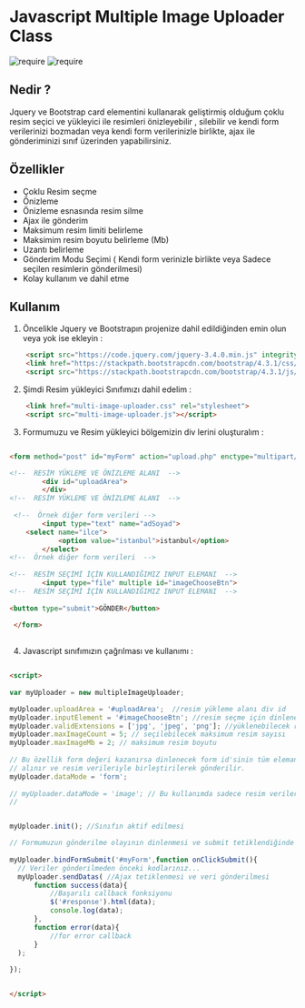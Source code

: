 # Javascript Multiple Image Uploader Class

![require](https://img.shields.io/badge/REQUIRE-JQUERY--3.4.0-brightgreen.svg) ![require](https://img.shields.io/badge/REQUIRE%20-bootstrap--%203%20.x%20%7C%204.x-brightgreen.svg)

## Nedir ?

Jquery ve Bootstrap card elementini kullanarak geliştirmiş olduğum çoklu resim seçici ve yükleyici ile resimleri önizleyebilir , silebilir ve kendi form verilerinizi bozmadan veya kendi form verilerinizle birlikte, ajax ile gönderiminizi sınıf üzerinden yapabilirsiniz.

## Özellikler

* Çoklu Resim seçme
* Önizleme
* Önizleme esnasında resim silme
* Ajax ile gönderim
* Maksimum resim limiti belirleme
* Maksimim resim boyutu belirleme (Mb)
* Uzantı belirleme
* Gönderim Modu Seçimi ( Kendi form verinizle birlikte veya Sadece seçilen resimlerin gönderilmesi)
* Kolay kullanım ve dahil etme

## Kullanım

1. Öncelikle Jquery ve Bootstrapın projenize dahil edildiğinden emin olun veya yok ise ekleyin :
```html
	<script src="https://code.jquery.com/jquery-3.4.0.min.js" integrity="sha256-BJeo0qm959uMBGb65z40ejJYGSgR7REI4+CW1fNKwOg=" crossorigin="anonymous"></script>
	<link href="https://stackpath.bootstrapcdn.com/bootstrap/4.3.1/css/bootstrap.min.css" rel="stylesheet" integrity="sha384-ggOyR0iXCbMQv3Xipma34MD+dH/1fQ784/j6cY/iJTQUOhcWr7x9JvoRxT2MZw1T" crossorigin="anonymous">
	<script src="https://stackpath.bootstrapcdn.com/bootstrap/4.3.1/js/bootstrap.min.js" integrity="sha384-JjSmVgyd0p3pXB1rRibZUAYoIIy6OrQ6VrjIEaFf/nJGzIxFDsf4x0xIM+B07jRM" crossorigin="anonymous"></script>
```

2. Şimdi Resim yükleyici Sınıfımızı dahil edelim :

```html
	<link href="multi-image-uploader.css" rel="stylesheet">
	<script src="multi-image-uploader.js"></script>
```
3. Formumuzu ve Resim yükleyici bölgemizin div lerini oluşturalım :
```html

<form method="post" id="myForm" action="upload.php" enctype="multipart/form-data">

<!--  RESİM YÜKLEME VE ÖNİZLEME ALANI  -->
		<div id="uploadArea">
		</div>
<!--  RESİM YÜKLEME VE ÖNİZLEME ALANI  -->
		
 <!--  Örnek diğer form verileri -->
		<input type="text" name="adSoyad">
    <select name="ilce">
			<option value="istanbul">istanbul</option>
		</select>
<!--  Örnek diğer form verileri  -->
		
<!--  RESİM SEÇİMİ İÇİN KULLANDIĞIMIZ INPUT ELEMANI  -->
		<input type="file" multiple id="imageChooseBtn">
<!--  RESİM SEÇİMİ İÇİN KULLANDIĞIMIZ INPUT ELEMANI  -->
		
<button type="submit">GÖNDER</button>
    
 </form>
 
  ```
  
  4. Javascript sınıfımızın çağrılması ve kullanımı :
  ```html

<script>
	
var myUploader = new multipleImageUploader;

myUploader.uploadArea = '#uploadArea';  //resim yükleme alanı div id
myUploader.inputElement = '#imageChooseBtn'; //resim seçme için dinlenecek input elemanı id
myUploader.validExtensions = ['jpg', 'jpeg', 'png']; //yüklenebilecek resim türleri tanımlanması
myUploader.maxImageCount = 5; // seçilebilecek maksimum resim sayısı
myUploader.maxImageMb = 2; // maksimum resim boyutu
    
// Bu özellik form değeri kazanırsa dinlenecek form id'sinin tüm eleman verileri sınıf tarafından
// alınır ve resim verileriyle birleştirilerek gönderilir.
myUploader.dataMode = 'form';
	
// myUploader.dataMode = 'image'; // Bu kullanımda sadece resim verileri gönderilecektir
//


myUploader.init(); //Sınıfın aktif edilmesi

// Formumuzun gönderilme olayının dinlenmesi ve submit tetiklendiğinde çalışacak fonksiyonlarımız
    
myUploader.bindFormSubmit('#myForm',function onClickSubmit(){
	// Veriler gönderilmeden önceki kodlarınız...
	myUploader.sendDatas( //Ajax tetiklenmesi ve veri gönderilmesi
		function success(data){
			//Başarılı callback fonksiyonu
			$('#response').html(data);
			console.log(data);
		},
		function error(data){
			//for error callback
		}
	);
	
});


</script>
  ```
  
  
  
